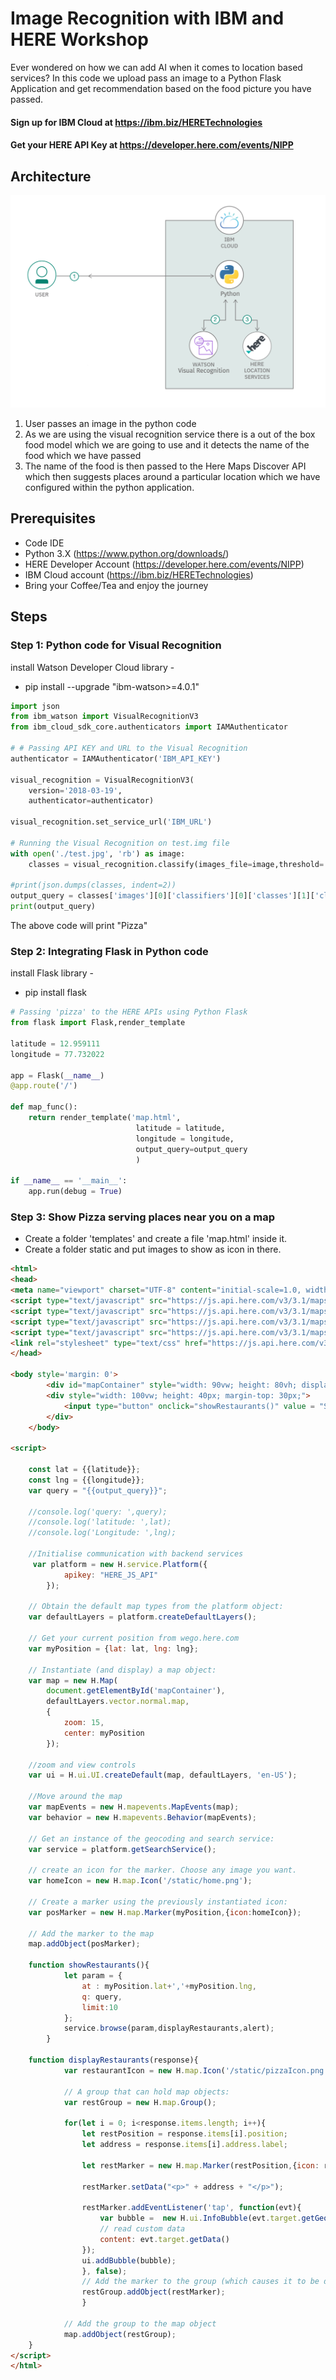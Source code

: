 # Image Recognition with IBM and HERE Workshop

Ever wondered on how we can add AI when it comes to location based services? In this code we upload pass an image to a Python Flask Application and get recommendation based on the food picture you have passed.

#### Sign up for IBM Cloud at https://ibm.biz/HERETechnologies
#### Get your HERE API Key at https://developer.here.com/events/NIPP

## Architecture

![Arch](/images/AI_Location_Sol_Arch.png)

1. User passes an image in the python code
1. As we are using the visual recognition service there is a out of the box food model which we are going to use and it detects the name of the food which we have passed
1. The name of the food is then passed to the Here Maps Discover API which then suggests places around a particular location which we have configured within the python application.

## Prerequisites

- Code IDE
- Python 3.X (https://www.python.org/downloads/)
- HERE Developer Account (https://developer.here.com/events/NIPP)
- IBM Cloud account (https://ibm.biz/HERETechnologies)
- Bring your Coffee/Tea and enjoy the journey 

## Steps

### Step 1: Python code for Visual Recognition

install Watson Developer Cloud library -
- pip install --upgrade "ibm-watson>=4.0.1"

```python
import json
from ibm_watson import VisualRecognitionV3
from ibm_cloud_sdk_core.authenticators import IAMAuthenticator

# # Passing API KEY and URL to the Visual Recognition
authenticator = IAMAuthenticator('IBM_API_KEY')

visual_recognition = VisualRecognitionV3(
    version='2018-03-19',
    authenticator=authenticator)

visual_recognition.set_service_url('IBM_URL') 

# Running the Visual Recognition on test.img file
with open('./test.jpg', 'rb') as image: 
    classes = visual_recognition.classify(images_file=image,threshold='0.6',classifier_ids='food').get_result()

#print(json.dumps(classes, indent=2))	
output_query = classes['images'][0]['classifiers'][0]['classes'][1]['class']
print(output_query)  
```
The above code will print "Pizza"

### Step 2: Integrating Flask in Python code

install Flask library -
- pip install flask

```python
# Passing 'pizza' to the HERE APIs using Python Flask
from flask import Flask,render_template

latitude = 12.959111
longitude = 77.732022

app = Flask(__name__)
@app.route('/')

def map_func():
	return render_template('map.html',
                            latitude = latitude,
                            longitude = longitude,
                            output_query=output_query
                            )

if __name__ == '__main__':
	app.run(debug = True)
```

### Step 3: Show Pizza serving places near you on a map

- Create a folder 'templates' and create a file 'map.html' inside it.
- Create a folder static and put images to show as icon in there.

```html
<html>  
<head>
<meta name="viewport" charset="UTF-8" content="initial-scale=1.0, width=device-width" />
<script type="text/javascript" src="https://js.api.here.com/v3/3.1/mapsjs-core.js"></script>
<script type="text/javascript" src="https://js.api.here.com/v3/3.1/mapsjs-service.js"></script>
<script type="text/javascript" src="https://js.api.here.com/v3/3.1/mapsjs-ui.js"></script>
<script type="text/javascript" src="https://js.api.here.com/v3/3.1/mapsjs-mapevents.js"></script>
<link rel="stylesheet" type="text/css" href="https://js.api.here.com/v3/3.1/mapsjs-ui.css"/>
</head>
  
<body style='margin: 0'>
        <div id="mapContainer" style="width: 90vw; height: 80vh; display: block; margin: 0 auto; border: solid 2px black; margin-top: 10px;" > </div>
        <div style="width: 100vw; height: 40px; margin-top: 30px;">
            <input type="button" onclick="showRestaurants()" value = "Show Restaurants" style="width: 200px; height: 30px; border: 2px solid black; display: block; margin: 0 auto; margin-top: 20px;">
        </div>
    </body>

<script>	

	const lat = {{latitude}};
	const lng = {{longitude}};
	var query = "{{output_query}}";
	
	//console.log('query: ',query);
	//console.log('latitude: ',lat);
	//console.log('Longitude: ',lng);
	
	//Initialise communication with backend services
	 var platform = new H.service.Platform({
            apikey: "HERE_JS_API"   
        });

	// Obtain the default map types from the platform object:
	var defaultLayers = platform.createDefaultLayers();

	// Get your current position from wego.here.com
	var myPosition = {lat: lat, lng: lng};

	// Instantiate (and display) a map object:
	var map = new H.Map(
		document.getElementById('mapContainer'),
		defaultLayers.vector.normal.map,
		{
			zoom: 15,
			center: myPosition
		});

	//zoom and view controls
	var ui = H.ui.UI.createDefault(map, defaultLayers, 'en-US');

	//Move around the map
	var mapEvents = new H.mapevents.MapEvents(map);
	var behavior = new H.mapevents.Behavior(mapEvents);

	// Get an instance of the geocoding and search service:
	var service = platform.getSearchService();
	
	// create an icon for the marker. Choose any image you want.
	var homeIcon = new H.map.Icon('/static/home.png'); 
		
	// Create a marker using the previously instantiated icon:
	var posMarker = new H.map.Marker(myPosition,{icon:homeIcon});
			
	// Add the marker to the map 
	map.addObject(posMarker);
	
	function showRestaurants(){
			let param = {
				at : myPosition.lat+','+myPosition.lng,
				q: query,
				limit:10
			}; 
			service.browse(param,displayRestaurants,alert);
		}

	function displayRestaurants(response){
			var restaurantIcon = new H.map.Icon('/static/pizzaIcon.png');

			// A group that can hold map objects:
			var restGroup = new H.map.Group();

			for(let i = 0; i<response.items.length; i++){
				let restPosition = response.items[i].position;
				let address = response.items[i].address.label;
				
				let restMarker = new H.map.Marker(restPosition,{icon: restaurantIcon} );
				
				restMarker.setData("<p>" + address + "</p>");
				
				restMarker.addEventListener('tap', function(evt){
					var bubble =  new H.ui.InfoBubble(evt.target.getGeometry(), {
      				// read custom data
      				content: evt.target.getData()
				});
				ui.addBubble(bubble);
				}, false);
				// Add the marker to the group (which causes it to be displayed on the map)
				restGroup.addObject(restMarker);
				}

			// Add the group to the map object
			map.addObject(restGroup);
	}		
</script>
</html>
```
